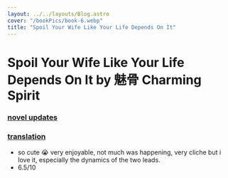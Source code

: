 ```yaml
---
layout: ../../layouts/Blog.astro
cover: "/bookPics/book-6.webp"
title: "Spoil Your Wife Like Your Life Depends On It"
---
```


# Spoil Your Wife Like Your Life Depends On It by 魅骨 Charming Spirit
### **[novel updates](https://www.novelupdates.com/series/spoil-your-wife-like-your-life-depends-on-it/)**
### **[translation](https://www.scribblehub.com/series/497026/spoil-your-wife-like-your-life-depends-on-it/)**
- so cute 😭 very enjoyable, not much was happening, very cliche but i love it, especially the dynamics of the two leads.
- 6.5/10